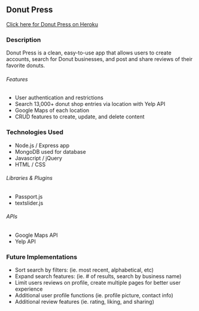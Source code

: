 ## Donut Press


[Click here for Donut Press on Heroku](https://frozen-earth-29251.herokuapp.com)

### Description

Donut Press is a clean, easy-to-use app that allows users to create accounts, search for Donut businesses, and post and share reviews of their favorite donuts. 

###### Features
* User authentication and restrictions
* Search 13,000+ donut shop entries via location with Yelp API
* Google Maps of each location
* CRUD features to create, update, and delete content


### Technologies Used

* Node.js / Express app
* MongoDB used for database
* Javascript / jQuery
* HTML / CSS 

###### Libraries & Plugins

* Passport.js
* textslider.js

###### APIs
* Google Maps API
* Yelp API

### Future Implementations
* Sort search by filters: (ie. most recent, alphabetical, etc)
* Expand search features: (ie. # of results, search by business name)
* Limit users reviews on profile, create multiple pages for better user experience
* Additional user profile functions (ie. profile picture, contact info)
* Additional review features (ie. rating, liking, and sharing)
